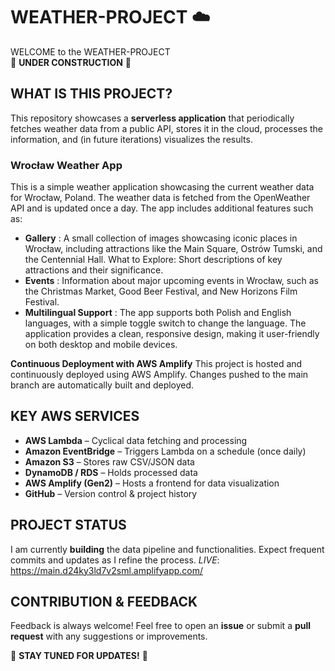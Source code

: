 # WEATHER-PROJECT :cloud:

WELCOME to the WEATHER-PROJECT  
:construction: **UNDER CONSTRUCTION** :construction:

## WHAT IS THIS PROJECT?

This repository showcases a **serverless application** that periodically fetches weather data from a public API, stores it in the cloud, processes the information, and (in future iterations) visualizes the results.

### Wrocław Weather App

This is a simple weather application showcasing the current weather data for Wrocław, Poland. The weather data is fetched from the OpenWeather API and is updated once a day. The app includes additional features such as:

- **Gallery** : A small collection of images showcasing iconic places in Wrocław, including attractions like the Main Square, Ostrów Tumski, and the Centennial Hall.
What to Explore: Short descriptions of key attractions and their significance.
- **Events** : Information about major upcoming events in Wrocław, such as the Christmas Market, Good Beer Festival, and New Horizons Film Festival.
- **Multilingual Support** : The app supports both Polish and English languages, with a simple toggle switch to change the language.
The application provides a clean, responsive design, making it user-friendly on both desktop and mobile devices.

**Continuous Deployment with AWS Amplify**
This project is hosted and continuously deployed using AWS Amplify. Changes pushed to the main branch are automatically built and deployed.

## KEY AWS SERVICES

- **AWS Lambda** – Cyclical data fetching and processing
- **Amazon EventBridge** – Triggers Lambda on a schedule (once daily)
- **Amazon S3** – Stores raw CSV/JSON data
- **DynamoDB / RDS** – Holds processed data
- **AWS Amplify (Gen2)** – Hosts a frontend for data visualization
- **GitHub** – Version control & project history

## PROJECT STATUS

I am currently **building** the data pipeline and functionalities. Expect frequent commits and updates as I refine the process.
*LIVE*: https://main.d24ky3ld7v2sml.amplifyapp.com/

## CONTRIBUTION & FEEDBACK

Feedback is always welcome! Feel free to open an **issue** or submit a **pull request** with any suggestions or improvements.

:construction: **STAY TUNED FOR UPDATES!** :construction:
